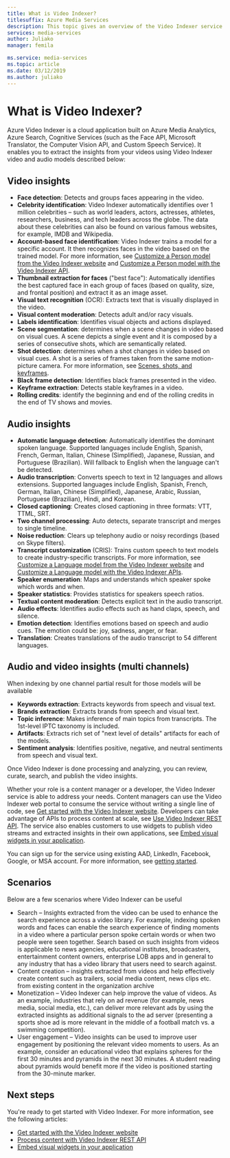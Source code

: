 ```yaml
---
title: What is Video Indexer?
titlesuffix: Azure Media Services
description: This topic gives an overview of the Video Indexer service.
services: media-services
author: Juliako
manager: femila

ms.service: media-services
ms.topic: article
ms.date: 03/12/2019
ms.author: juliako
---
```


# What is Video Indexer?

Azure Video Indexer is a cloud application built on Azure Media Analytics, Azure Search, Cognitive Services (such as the Face API, Microsoft Translator, the Computer Vision API, and Custom Speech Service). It enables you to extract the insights from your videos using Video Indexer video and audio models described below:
  
## Video insights

- **Face detection**: Detects and groups faces appearing in the video.
- **Celebrity identification**: Video Indexer automatically identifies over 1 million celebrities – such as world leaders, actors, actresses, athletes, researchers, business, and tech leaders across the globe. The data about these celebrities can also be found on various famous websites, for example, IMDB and Wikipedia.
- **Account-based face identification**: Video Indexer trains a model for a specific account. It then recognizes faces in the video based on the trained model. For more information, see [Customize a Person model from the Video Indexer website](customize-person-model-with-website.md) and [Customize a Person model with the Video Indexer API](customize-person-model-with-api.md).
- **Thumbnail extraction for faces** ("best face"): Automatically identifies the best captured face in each group of faces (based on quality, size, and frontal position) and extract it as an image asset.
- **Visual text recognition** (OCR): Extracts text that is visually displayed in the video.
- **Visual content moderation**: Detects adult and/or racy visuals.
- **Labels identification**: Identifies visual objects and actions displayed.
- **Scene segmentation**: determines when a scene changes in video based on visual cues. A scene depicts a single event and it is composed by a series of consecutive shots, which are semantically related. 
- **Shot detection**: determines when a shot changes in video based on visual cues. A shot is a series of frames taken from the same motion-picture camera. For more information, see [Scenes, shots, and keyframes](scenes-shots-keyframes.md).
- **Black frame detection**: Identifies black frames presented in the video.
- **Keyframe extraction**: Detects stable keyframes in a video.
- **Rolling credits**: identify the beginning and end of the rolling credits in the end of TV shows and movies.

## Audio insights

- **Automatic language detection**: Automatically identifies the dominant spoken language. Supported languages include English, Spanish, French, German, Italian, Chinese (Simplified), Japanese, Russian, and Portuguese (Brazilian). Will fallback to English when the language can't be detected.
- **Audio transcription**: Converts speech to text in 12 languages and allows extensions. Supported languages include English, Spanish, French, German, Italian, Chinese (Simplified), Japanese, Arabic, Russian, Portuguese (Brazilian), Hindi, and Korean.
- **Closed captioning**: Creates closed captioning in three formats: VTT, TTML, SRT.
- **Two channel processing**: Auto detects, separate transcript and merges to single timeline.
- **Noise reduction**: Clears up telephony audio or noisy recordings (based on Skype filters).
- **Transcript customization** (CRIS): Trains custom speech to text models to create industry-specific transcripts. For more information, see [Customize a Language model from the Video Indexer website](customize-language-model-with-website.md) and [Customize a Language model with the Video Indexer APIs](customize-language-model-with-api.md).
- **Speaker enumeration**: Maps and understands which speaker spoke which words and when.
- **Speaker statistics**: Provides statistics for speakers speech ratios.
- **Textual content moderation**: Detects explicit text in the audio transcript.
- **Audio effects**: Identifies audio effects such as hand claps, speech, and silence.
- **Emotion detection**: Identifies emotions based on speech and audio cues. The emotion could be: joy, sadness, anger, or fear.
- **Translation**: Creates translations of the audio transcript to 54 different languages.

## Audio and video insights (multi channels)

When indexing by one channel partial result for those models will be available

- **Keywords extraction**: Extracts keywords from speech and visual text.
- **Brands extraction**: Extracts brands from speech and visual text.
- **Topic inference**: Makes inference of main topics from transcripts. The 1st-level IPTC taxonomy is included.
- **Artifacts**: Extracts rich set of "next level of details" artifacts for each of the models.
- **Sentiment analysis**: Identifies positive, negative, and neutral sentiments from speech and visual text.
 
Once Video Indexer is done processing and analyzing, you can review, curate, search, and publish the video insights.

Whether your role is a content manager or a developer, the Video Indexer service is able to address your needs. Content managers can use the Video Indexer web portal to consume the service without writing a single line of code, see [Get started with the Video Indexer website](video-indexer-get-started.md). Developers can take advantage of APIs to process content at scale, see [Use Video Indexer REST API](video-indexer-use-apis.md). The service also enables customers to use widgets to publish video streams and extracted insights in their own applications, see [Embed visual widgets in your application](video-indexer-embed-widgets.md).

You can sign up for the service using existing AAD, LinkedIn, Facebook, Google, or MSA account. For more information, see [getting started](video-indexer-get-started.md).

## Scenarios

Below are a few scenarios where Video Indexer can be useful

- Search – Insights extracted from the video can be used to enhance the search experience across a video library. For example, indexing spoken words and faces can enable the search experience of finding moments in a video where a particular person spoke certain words or when two people were seen together. Search based on such insights from videos is applicable to news agencies, educational institutes, broadcasters, entertainment content owners, enterprise LOB apps and in general to any industry that has a video library that users need to search against.
- Content creation – insights extracted from videos and help effectively create content such as trailers, social media content, news clips etc. from existing content in the organization archive 
- Monetization – Video Indexer can help improve the value of videos. As an example, industries that rely on ad revenue (for example, news media, social media, etc.), can deliver more relevant ads by using the extracted insights as additional signals to the ad server (presenting a sports shoe ad is more relevant in the middle of a football match vs. a swimming competition).
- User engagement – Video insights can be used to improve user engagement by positioning the relevant video moments to users. As an example, consider an educational video that explains spheres for the first 30 minutes and pyramids in the next 30 minutes. A student reading about pyramids would benefit more if the video is positioned starting from the 30-minute marker.

## Next steps

You're ready to get started with Video Indexer. For more information, see the following articles:

- [Get started with the Video Indexer website](video-indexer-get-started.md)
- [Process content with Video Indexer REST API](video-indexer-use-apis.md)
- [Embed visual widgets in your application](video-indexer-embed-widgets.md)

